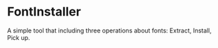 FontInstaller
=============
A simple tool that including three operations about fonts:
Extract, Install, Pick up.
